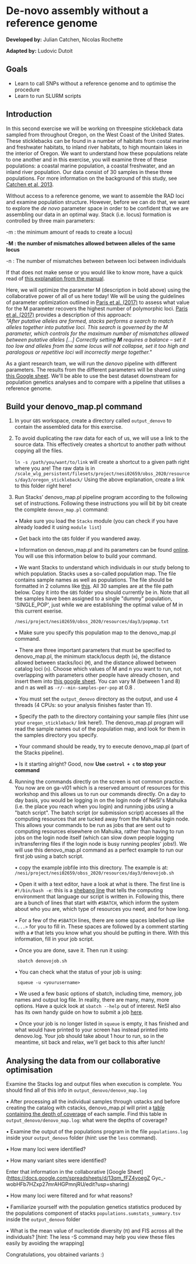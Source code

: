 # De-novo assembly without a reference genome

**Developed by:** Julian Catchen, Nicolas Rochette

**Adapted by:** Ludovic Dutoit

## Goals
  
  - Learn to call SNPs without a reference genome and to optimise the procedure
  - Learn to run SLURM scripts

## Introduction

In this second exercise we will be working on threespine stickleback data sampled from throughout Oregon, on the West Coast of the United States. These sticklebacks can be found in a number of habitats from costal marine and freshwater habitats, to inland river habitats, to high mountain lakes in the interior of Oregon. We want to understand how these populations relate to one another and in this exercise, you will examine three of these populations: a coastal marine population, a coastal freshwater, and an inland river population. Our data consist of 30 samples in these three populations. For more information on the background of this study, see [Catchen et al, 2013](https://onlinelibrary.wiley.com/doi/10.1111/mec.12330).

Without access to a reference genome, we want to assemble the RAD loci and examine population structure. However, before we can do that, we want to explore the *de novo* parameter space in order to be confident that we are assembling our data in an optimal way. Stack (i.e. locus) formation is controlled by three main parameters: 

-m :  the minimum amount of reads to create a locus)

**-M : the number of mismatches allowed between alleles of the same locus**

-n : The number of mismatches between between loci between individuals

If that does not make sense or you would like to know more, have a quick read of [this explanation from the manual](http://catchenlab.life.illinois.edu/stacks/param_tut.php).

Here, we will optimize the parameter M (description in bold above) using the collaborative power of all of us here today! We will be using the guidelines of parameter optimization outlined in [Paris et al. (2017)](https://besjournals.onlinelibrary.wiley.com/doi/epdf/10.1111/2041-210X.12775) to assess what value for the M parameter recovers the highest number of polymorphic loci. [Paris et al. (2017)](https://besjournals.onlinelibrary.wiley.com/doi/epdf/10.1111/2041-210X.12775) provides a description of this approach:  
*"After putative alleles are formed, stacks performs a search to match alleles together into putative loci. This search is governed by the M parameter, which controls for the maximum number of mismatches allowed between putative alleles [...] Correctly setting **M** requires a balance – set it too low and alleles from the same locus will not collapse, set it too high and paralogous or repetitive loci will incorrectly merge together."*

As a giant research team, we will run the *denovo* pipeline with different parameters. The results from the different parameters will be shared using [this Google sheet](https://docs.google.com/spreadsheets/d/13qm_fFZ4yoegZ6Gyc_-wobHFb7HZxp27mrAHGPmnjRU/edit#gid=0). We'll be able to use the best dataset downstream for population genetics analyses and to compare with a pipeline that utilises a reference genome.

## Build your denovo_map.pl command

1. In your ```GBS``` workspace, create a directory called ```output_denovo``` to contain the assembled data for this exercise.

2. To avoid duplicating the raw data for each of us, we will use a link to the source data. This effectively creates a shortcut to another path without copying all the files. 

    `ln -s /path/you/want/to/link` will create a shortcut to a given path right where you are! The raw data is in  ```/scale_wlg_persistent/filesets/project/nesi02659/obss_2020/resources/day3/oregon_stickleback/``` Using the above explanation, create a link to this folder right here!

3. Run Stacks’ denovo_map.pl pipeline program according to the following set of instructions. Following these instructions you will bit by bit create the complete `denovo_map.pl` command:
    
    • Make sure you load the ```Stacks``` module (you can check if you have already loaded it using `module list`)
    
    • Get back into the ```GBS``` folder if you wandered away.
    
    • Information on denovo_map.pl and its parameters can be found [online](http://catchenlab.life.illinois.edu/stacks/comp/denovo_map.php). You will use this information below to build your command.
    
    • We want Stacks to understand which individuals in our study belong to which population. Stacks uses a so-called population map. The file contains sample names as well as populations. The file should be formatted in 2 columns like [this](http://catchenlab.life.illinois.edu/stacks/manual/#popmap). All 30 samples are at the file path below. Copy it into the `GBS` folder you should currently be in. Note that all the samples have been assigned to a single "dummy" population, 'SINGLE_POP', just while we are establishing the optimal value of M in this current exerise. 
    
    ```/nesi/project/nesi02659/obss_2020/resources/day3/popmap.txt```

    • Make sure you specify this population map to the denovo_map.pl command.
    
    • There are three important parameters that must be specified to denovo_map.pl, the minimum stack/locus depth (`m`), the distance allowed between stacks/loci (`M`), and the distance allowed between catalog loci (`n`). Choose which values of M and n you want to run, not overlapping with parameters other people have already chosen, and insert them into [this google sheet](https://docs.google.com/spreadsheets/d/13qm_fFZ4yoegZ6Gyc_-wobHFb7HZxp27mrAHGPmnjRU/edit#gid=0). You can vary M (between 1 and 8) and n as well as `-r/--min-samples-per-pop` at 0.8 .
    
    • You must set the `output_denovo` directory as the output, and use 4 threads (4 CPUs: so your analysis finishes faster than 1!).
        
    • Specify the path to the directory containing your sample files (*hint* use your `oregon_stickleback/` link here!). The denovo_map.pl program will read the sample names out of the population map, and look for them in the samples directory you specify.
       
    • Your command should be ready, try to execute denovo_map.pl (part of the Stacks pipeline). 

    • Is it starting alright?  Good, now  **Use `control + c` to stop your command**

  4. Running the commands directly on the screen is not common practice. You now are on ga-vl01 which is a reserved amount of resources for this workshop and this allows us to run our commands directly. On a day to day basis, you would be logging in on the login node of NeSI's Mahuika (i.e. the place you reach when you login) and running jobs using a "batch script". The batch script (or submission script) accesses all the computing resources that are tucked away from the Mahuika login node. This allows your commands to be run as jobs that are sent out to computing resources elsewhere on Mahuika, rather than having to run jobs on the login node itself (which can slow down people logging in/transferring files if the login node is busy running peoples' jobs!). We will use this denovo_map.pl command as a perfect example to run our first job using a batch script.       
  
     • copy the example jobfile into this directory. The example is at: ```/nesi/project/nesi02659/obss_2020/resources/day3/denovojob.sh```  
   
     • Open it with a text editor, have a look at what is there. The first line is `#!/bin/bash -e`: this is a [shebang line](https://en.wikipedia.org/wiki/Shebang_(Unix)) that tells the computing environment that language our script is written in. Following this, there are a bunch of lines that start with `#SBATCH`, which inform the system about who you are, which type of resources you need, and for how long.  
    
      • For a few of the `#SBATCH` lines, there are some spaces labelled up like `<...>` for you to fill in. These spaces are followed by a comment starting with a `#` that lets you know what you should be putting in there. With this information, fill in your job script.  
   
      • Once you are done, save it. Then run it using:  

          sbatch denovojob.sh

      • You can check what the status of your job is using:

          squeue -u <yourusername>
   
      • We used a few basic options of sbatch, including time, memory, job names and output log file. In reality, there are many, many, more options. Have a quick look at `sbatch --help` out of interest. NeSI also has its own handy guide on how to submit a job [here](https://support.nesi.org.nz/hc/en-gb/articles/360000684396-Submitting-your-first-job).

      • Once your job is no longer listed in `squeue` is empty, it has finished and what would have printed to your screen has instead printed into denovo.log. Your job should take about 1 hour to run, so in the meantime, sit back and relax, we'll get back to this after lunch!

## Analysing the data from our collaborative optimisation

Examine the Stacks log and output files when execution is complete. You should find all of this info in `output_denovo/denovo_map.log`
    
   • After processing all the individual samples through ustacks and before creating the catalog with cstacks, denovo_map.pl will print a [table containing the depth of coverage](http://catchenlab.life.illinois.edu/stacks/manual/#cov) of each sample. Find this table in `output_denovo/denovo_map.log`: what were the depths of coverage? 
    
   • Examine the output of the populations program in the file `populations.log` inside your `output_denovo` folder (*hint*: use the `less` command).
    
   • How many loci were identified?

   • How many variant sites were identified?

   Enter that information in the collaborative [Google Sheet](https://docs.google.com/spreadsheets/d/13qm_fFZ4yoegZ
     Gyc_-wobHFb7HZxp27mrAHGPmnjRU/edit?usp=sharing)
    
   • How many loci were filtered and for what reasons?
    
   • Familiarize yourself with the population genetics statistics produced by the populations component of stacks `populations.sumstats_summary.tsv` inside the `output_denovo` folder
    
   • What is the mean value of nucleotide diversity (π) and FIS across all the individuals? [*hint*: The less -S command may help you view these files easily by avoiding the wrapping]

Congratulations, you obtained variants :)
